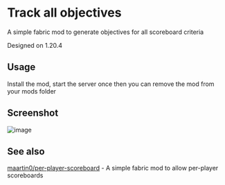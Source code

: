 # Track all objectives
A simple fabric mod to generate objectives for all scoreboard criteria

Designed on 1.20.4

## Usage
Install the mod, start the server once then you can remove the mod from your mods folder

## Screenshot
![image](https://github.com/maartin0/track-all-objectives/assets/16228305/d367de98-f9e2-43f4-95a4-61532bf6976d)

## See also
[maartin0/per-player-scoreboard](https://github.com/maartin0/per-player-scoreboard) - A simple fabric mod to allow per-player scoreboards 
